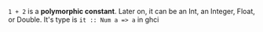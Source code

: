 `1 + 2` is a **polymorphic constant**. Later on, it can be an Int, an Integer,
Float, or Double. It's type is `it :: Num a => a` in ghci

